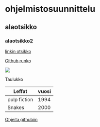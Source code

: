 # ohjelmistosuunnittelu

## alaotsikko

### alaotsikko2

[linkin otsikko](http://www.wikimatrix.org/)

[Github runko](https://github.com/JAMK-IT/TTOS0100-Ohjelmistosuunnittelu-ja-testaus/wiki/info-vaatimusmaarittelyn-runko)

![](http://www.eastcoastaustralia.co.uk/contact_files/eastcoastaustralia-beachroo5.jpg)

Taulukko

Leffat|vuosi
---|---
pulp fiction|1994
Snakes|2000

[Ohjeita githubiin](https://guides.github.com/)
